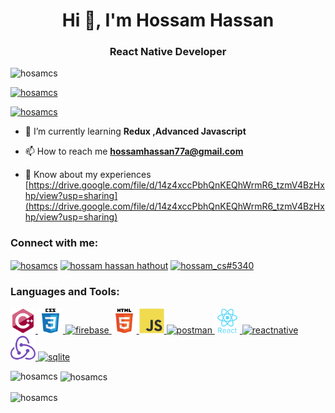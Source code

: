 <h1 align="center">Hi 👋, I'm Hossam Hassan</h1>
<h3 align="center">React Native Developer</h3>
<p align="left"> <img src="https://komarev.com/ghpvc/?username=hosamcs&label=Profile%20views&color=0e75b6&style=flat" alt="hosamcs" /> </p>

<p align="left"> <a href="https://github.com/ryo-ma/github-profile-trophy"><img src="https://github-profile-trophy.vercel.app/?username=hosamcs" alt="hosamcs" /></a> </p>

<p align="left"> <a href="https://twitter.com/hosamcs" target="blank"><img src="https://img.shields.io/twitter/follow/hosamcs?logo=twitter&style=for-the-badge" alt="hosamcs" /></a> </p>

- 🌱 I’m currently learning **Redux ,Advanced Javascript**

- 📫 How to reach me **hossamhassan77a@gmail.com**

- 📄 Know about my experiences [https://drive.google.com/file/d/14z4xccPbhQnKEQhWrmR6_tzmV4BzHxhp/view?usp=sharing](https://drive.google.com/file/d/14z4xccPbhQnKEQhWrmR6_tzmV4BzHxhp/view?usp=sharing)

<h3 align="left">Connect with me:</h3>
<p align="left">
<a href="https://twitter.com/hosamcs" target="blank"><img align="center" src="https://raw.githubusercontent.com/rahuldkjain/github-profile-readme-generator/master/src/images/icons/Social/twitter.svg" alt="hosamcs" height="30" width="40" /></a>
<a href="https://linkedin.com/in/hossam hassan hathout" target="blank"><img align="center" src="https://raw.githubusercontent.com/rahuldkjain/github-profile-readme-generator/master/src/images/icons/Social/linked-in-alt.svg" alt="hossam hassan hathout" height="30" width="40" /></a>
<a href="https://discord.gg/hossam_cs#5340" target="blank"><img align="center" src="https://raw.githubusercontent.com/rahuldkjain/github-profile-readme-generator/master/src/images/icons/Social/discord.svg" alt="hossam_cs#5340" height="30" width="40" /></a>
</p>

<h3 align="left">Languages and Tools:</h3>
<p align="left"> <a href="https://www.w3schools.com/cpp/" target="_blank" rel="noreferrer"> <img src="https://raw.githubusercontent.com/devicons/devicon/master/icons/cplusplus/cplusplus-original.svg" alt="cplusplus" width="40" height="40"/> </a> <a href="https://www.w3schools.com/css/" target="_blank" rel="noreferrer"> <img src="https://raw.githubusercontent.com/devicons/devicon/master/icons/css3/css3-original-wordmark.svg" alt="css3" width="40" height="40"/> </a> <a href="https://firebase.google.com/" target="_blank" rel="noreferrer"> <img src="https://www.vectorlogo.zone/logos/firebase/firebase-icon.svg" alt="firebase" width="40" height="40"/> </a> <a href="https://www.w3.org/html/" target="_blank" rel="noreferrer"> <img src="https://raw.githubusercontent.com/devicons/devicon/master/icons/html5/html5-original-wordmark.svg" alt="html5" width="40" height="40"/> </a> <a href="https://developer.mozilla.org/en-US/docs/Web/JavaScript" target="_blank" rel="noreferrer"> <img src="https://raw.githubusercontent.com/devicons/devicon/master/icons/javascript/javascript-original.svg" alt="javascript" width="40" height="40"/> </a> <a href="https://postman.com" target="_blank" rel="noreferrer"> <img src="https://www.vectorlogo.zone/logos/getpostman/getpostman-icon.svg" alt="postman" width="40" height="40"/> </a> <a href="https://reactjs.org/" target="_blank" rel="noreferrer"> <img src="https://raw.githubusercontent.com/devicons/devicon/master/icons/react/react-original-wordmark.svg" alt="react" width="40" height="40"/> </a> <a href="https://reactnative.dev/" target="_blank" rel="noreferrer"> <img src="https://reactnative.dev/img/header_logo.svg" alt="reactnative" width="40" height="40"/> </a> <a href="https://redux.js.org" target="_blank" rel="noreferrer"> <img src="https://raw.githubusercontent.com/devicons/devicon/master/icons/redux/redux-original.svg" alt="redux" width="40" height="40"/> </a> <a href="https://www.sqlite.org/" target="_blank" rel="noreferrer"> <img src="https://www.vectorlogo.zone/logos/sqlite/sqlite-icon.svg" alt="sqlite" width="40" height="40"/> </a> </p>

<p><img align="left" src="https://github-readme-stats.vercel.app/api/top-langs?username=hosamcs&show_icons=true&locale=en&layout=compact" alt="hosamcs" /></p>

<p>&nbsp;<img align="center" src="https://github-readme-stats.vercel.app/api?username=hosamcs&show_icons=true&locale=en" alt="hosamcs" /></p>

<p><img align="center" src="https://github-readme-streak-stats.herokuapp.com/?user=hosamcs&" alt="hosamcs" /></p>
